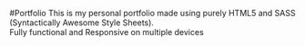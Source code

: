 #Portfolio
This is my personal portfolio made using purely HTML5 and SASS (Syntactically Awesome Style Sheets).<br> Fully functional and Responsive on multiple devices
